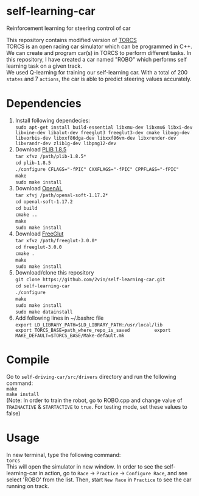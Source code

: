 # self-learning-car     
Reinforcement learning for steering control of car     

This repository contains modified version of [TORCS](https://sourceforge.net/projects/torcs)    
TORCS is an open racing car simulator which can be programmed in C++. We can create and program car(s) in TORCS to perform different tasks. In this repository, I have created a car named "ROBO" which performs self learning task on a given track.   
We used Q-learning for training our self-learning car. With a total of 200 `states` and 7 `actions`, the car is able to predict steering values accurately. 

# Dependencies    
1. Install following dependecies:    
    `sudo apt-get install build-essential libxmu-dev libxmu6 libxi-dev libxine-dev libalut-dev freeglut3 freeglut3-dev cmake libogg-dev libvorbis-dev libxxf86dga-dev libxxf86vm-dev libxrender-dev libxrandr-dev zlib1g-dev libpng12-dev`    
2. Download [PLIB 1.8.5](http://plib.sourceforge.net)     
   `tar xfvz /path/plib-1.8.5*`        
   `cd plib-1.8.5`    
   `./configure CFLAGS="-fPIC" CXXFLAGS="-fPIC" CPPFLAGS="-fPIC"`     
   `make`     
   `sudo make install`         
3. Download [OpenAL](http://kcat.strangesoft.net/openal.html)    
   `tar xfvj /path/openal-soft-1.17.2*`    
   `cd openal-soft-1.17.2`    
   `cd build`    
   `cmake ..`     
   `make`     
   `sudo make install`
4. Download [FreeGlut](http://freeglut.sourceforge.net)     
   `tar xfvz /path/freeglut-3.0.0*`     
   `cd freeglut-3.0.0`    
   `cmake .`    
   `make`     
   `sudo make install`    
5. Download/clone this repository    
   `git clone https://github.com/2vin/self-learning-car.git`    
   `cd self-learning-car`    
   `./configure`     
   `make`    
   `sudo make install`    
   `sudo make datainstall`    
6. Add following lines in ~/.bashrc file     
    `export LD_LIBRARY_PATH=$LD_LIBRARY_PATH:/usr/local/lib         
    export TORCS_BASE=path_where_repo_is_saved        
    export MAKE_DEFAULT=$TORCS_BASE/Make-default.mk`           

# Compile       
Go to `self-driving-car/src/drivers` directory and run the following command:     
`make`    
`make install`    
(Note: In order to train the robot, go to ROBO.cpp and change value of `TRAINACTIVE` & `STARTACTIVE` to `true`. For testing mode, set these values to false)    

# Usage    
In new terminal, type the following command:    
`torcs`     
This will open the simulator in new window. In order to see the self-learning-car in action, go to `Race` -> `Practice` -> `Configure Race`, and see select 'ROBO' from the list. Then, start `New Race` in `Practice` to see the car running on track.   


